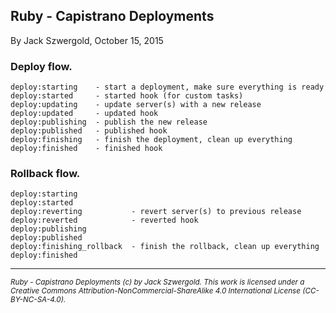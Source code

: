 ## Ruby - Capistrano Deployments

By Jack Szwergold, October 15, 2015

### Deploy flow.

	deploy:starting    - start a deployment, make sure everything is ready
	deploy:started     - started hook (for custom tasks)
	deploy:updating    - update server(s) with a new release
	deploy:updated     - updated hook
	deploy:publishing  - publish the new release
	deploy:published   - published hook
	deploy:finishing   - finish the deployment, clean up everything
	deploy:finished    - finished hook

### Rollback flow.

	deploy:starting
	deploy:started
	deploy:reverting           - revert server(s) to previous release
	deploy:reverted            - reverted hook
	deploy:publishing
	deploy:published
	deploy:finishing_rollback  - finish the rollback, clean up everything
	deploy:finished

***

<sup>*Ruby - Capistrano Deployments (c) by Jack Szwergold. This work is licensed under a Creative Commons Attribution-NonCommercial-ShareAlike 4.0 International License (CC-BY-NC-SA-4.0).*</sup>